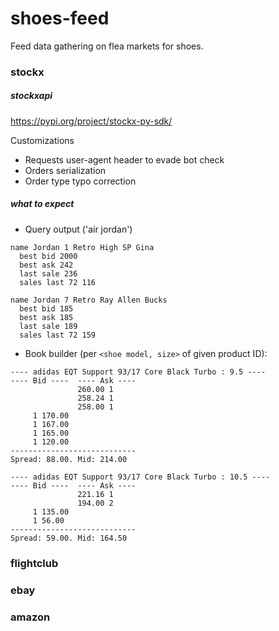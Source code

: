 # shoes-feed

Feed data gathering on flea markets for shoes.

### stockx

##### stockxapi

https://pypi.org/project/stockx-py-sdk/

Customizations
* Requests user-agent header to evade bot check
* Orders serialization
* Order type typo correction

##### what to expect

* Query output ('air jordan')
```
name Jordan 1 Retro High SP Gina
  best bid 2000
  best ask 242
  last sale 236
  sales last 72 116

name Jordan 7 Retro Ray Allen Bucks
  best bid 185
  best ask 185
  last sale 189
  sales last 72 159
```

* Book builder (per `<shoe model, size>` of given product ID):
```
---- adidas EQT Support 93/17 Core Black Turbo : 9.5 ----
---- Bid ----  ---- Ask ----
               260.00 1
               258.24 1
               258.00 1
     1 170.00
     1 167.00
     1 165.00
     1 120.00
----------------------------
Spread: 88.00. Mid: 214.00

---- adidas EQT Support 93/17 Core Black Turbo : 10.5 ----
---- Bid ----  ---- Ask ----
               221.16 1
               194.00 2
     1 135.00
     1 56.00
----------------------------
Spread: 59.00. Mid: 164.50
```

### flightclub

### ebay

### amazon


